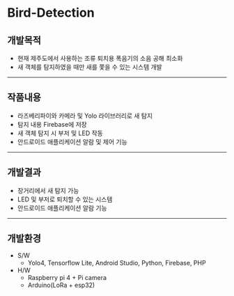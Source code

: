 # Bird-Detection

## 개발목적
  + 현재 제주도에서 사용하는 조류 퇴치용 폭음기의 소음 공해 최소화
  + 새 객체를 탐지하였을 때만 새를 쫓을 수 있는 시스템 개발

------------

## 작품내용
  + 라즈베리파이와 카메라 및 Yolo 라이브러리로 새 탐지 
  + 탐지 내용 Firebase에 저장
  + 새 객체 탐지 시 부저 및 LED 작동
  + 안드로이드 애플리케이션 알람 및 제어 기능

------------

## 개발결과
  + 장거리에서 새 탐지 가능
  + LED 및 부저로 퇴치할 수 있는 시스템
  + 안드로이드 애플리케이션 알람 기능

------------

## 개발환경
  + S/W
    + Yolo4, Tensorflow Lite, Android Studio, Python, Firebase, PHP
  + H/W
    + Raspberry pi 4 + Pi camera
    + Arduino(LoRa + esp32) 
